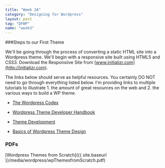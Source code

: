 ```yaml
---
title: "Week 2A"
category: "Designing for Wordpress"
layout: post
tag: "DFWP"
name: "week3"
---
```

###Steps to our First Theme

We'll be going through the process of converting a static HTML site into a Wordpress theme. We'll begin with a responsive site built using HTML5 and CSS3. Download the Responsiive Site from [www.initializr.com](http://initializr.com).

The links below should serve as helpful resources. You certainly DO NOT need to go through everything listed below. I'm providing links to multiple tutorials to illustrate 1. the amount of great resources on the web and 2. the various ways to build a WP theme. 

*   [The Wordpress Codex](https://codex.wordpress.org/)

*   [Wordpress Theme Developer Handbook](http://make.wordpress.org/docs/theme-developer-handbook/)

*   [Theme Development](http://codex.wordpress.org/Theme_Development)

*   [Basics of Wordpress Theme Design](http://codex.wordpress.org/Site_Design_and_Layout)

### PDFs

[Wordpress Themes from Scratch]({{ site.baseurl }}/media/wordpress/wpThemesfromScratch.pdf)